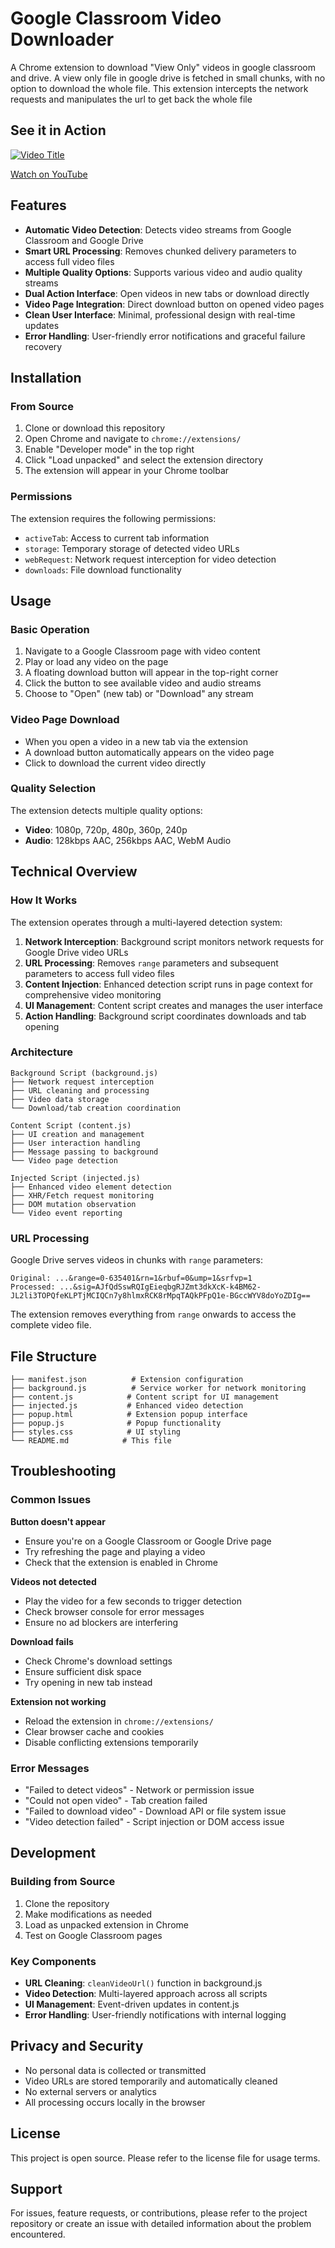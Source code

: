 # Google Classroom Video Downloader

A Chrome extension to download "View Only" videos in google classroom and drive.
A view only file in google drive is fetched in small chunks, with no option to download the whole file. This extension intercepts the network requests and manipulates the url to get back the whole file

## See it in Action

[![Video Title](https://img.youtube.com/vi/wfwGeZO0qQ4/maxresdefault.jpg)](https://youtu.be/wfwGeZO0qQ4?si=2xxdw_36wZb7oGvZ)

[Watch on YouTube](https://youtu.be/wfwGeZO0qQ4?si=2xxdw_36wZb7oGvZ)

## Features

- **Automatic Video Detection**: Detects video streams from Google Classroom and Google Drive
- **Smart URL Processing**: Removes chunked delivery parameters to access full video files
- **Multiple Quality Options**: Supports various video and audio quality streams
- **Dual Action Interface**: Open videos in new tabs or download directly
- **Video Page Integration**: Direct download button on opened video pages
- **Clean User Interface**: Minimal, professional design with real-time updates
- **Error Handling**: User-friendly error notifications and graceful failure recovery

## Installation

### From Source
1. Clone or download this repository
2. Open Chrome and navigate to `chrome://extensions/`
3. Enable "Developer mode" in the top right
4. Click "Load unpacked" and select the extension directory
5. The extension will appear in your Chrome toolbar

### Permissions
The extension requires the following permissions:
- `activeTab`: Access to current tab information
- `storage`: Temporary storage of detected video URLs
- `webRequest`: Network request interception for video detection
- `downloads`: File download functionality

## Usage

### Basic Operation
1. Navigate to a Google Classroom page with video content
2. Play or load any video on the page
3. A floating download button will appear in the top-right corner
4. Click the button to see available video and audio streams
5. Choose to "Open" (new tab) or "Download" any stream

### Video Page Download
- When you open a video in a new tab via the extension
- A download button automatically appears on the video page
- Click to download the current video directly

### Quality Selection
The extension detects multiple quality options:
- **Video**: 1080p, 720p, 480p, 360p, 240p
- **Audio**: 128kbps AAC, 256kbps AAC, WebM Audio

## Technical Overview

### How It Works

The extension operates through a multi-layered detection system:

1. **Network Interception**: Background script monitors network requests for Google Drive video URLs
2. **URL Processing**: Removes `range` parameters and subsequent parameters to access full video files
3. **Content Injection**: Enhanced detection script runs in page context for comprehensive video monitoring
4. **UI Management**: Content script creates and manages the user interface
5. **Action Handling**: Background script coordinates downloads and tab opening

### Architecture

```
Background Script (background.js)
├── Network request interception
├── URL cleaning and processing
├── Video data storage
└── Download/tab creation coordination

Content Script (content.js)
├── UI creation and management
├── User interaction handling
├── Message passing to background
└── Video page detection

Injected Script (injected.js)
├── Enhanced video element detection
├── XHR/Fetch request monitoring
├── DOM mutation observation
└── Video event reporting
```

### URL Processing

Google Drive serves videos in chunks with `range` parameters:
```
Original: ...&range=0-635401&rn=1&rbuf=0&ump=1&srfvp=1
Processed: ...&sig=AJfQdSswRQIgEieqbgRJZmt3dkXcK-k4BM62-JL2li3TOPQfeKLPTjMCIQCn7y8hlmxRCK8rMpqTAQkPFpQ1e-BGccWYV8doYoZDIg==
```

The extension removes everything from `range` onwards to access the complete video file.

## File Structure

```
├── manifest.json          # Extension configuration
├── background.js          # Service worker for network monitoring
├── content.js            # Content script for UI management
├── injected.js           # Enhanced video detection
├── popup.html            # Extension popup interface
├── popup.js              # Popup functionality
├── styles.css            # UI styling
└── README.md            # This file
```

## Troubleshooting

### Common Issues

**Button doesn't appear**
- Ensure you're on a Google Classroom or Google Drive page
- Try refreshing the page and playing a video
- Check that the extension is enabled in Chrome

**Videos not detected**
- Play the video for a few seconds to trigger detection
- Check browser console for error messages
- Ensure no ad blockers are interfering

**Download fails**
- Check Chrome's download settings
- Ensure sufficient disk space
- Try opening in new tab instead

**Extension not working**
- Reload the extension in `chrome://extensions/`
- Clear browser cache and cookies
- Disable conflicting extensions temporarily

### Error Messages

- "Failed to detect videos" - Network or permission issue
- "Could not open video" - Tab creation failed
- "Failed to download video" - Download API or file system issue
- "Video detection failed" - Script injection or DOM access issue

## Development

### Building from Source
1. Clone the repository
2. Make modifications as needed
3. Load as unpacked extension in Chrome
4. Test on Google Classroom pages

### Key Components

- **URL Cleaning**: `cleanVideoUrl()` function in background.js
- **Video Detection**: Multi-layered approach across all scripts
- **UI Management**: Event-driven updates in content.js
- **Error Handling**: User-friendly notifications with internal logging

## Privacy and Security

- No personal data is collected or transmitted
- Video URLs are stored temporarily and automatically cleaned
- No external servers or analytics
- All processing occurs locally in the browser

## License

This project is open source. Please refer to the license file for usage terms.

## Support

For issues, feature requests, or contributions, please refer to the project repository or create an issue with detailed information about the problem encountered. 
